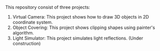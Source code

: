 This repository consist of three projects:  
1. Virtual Camera:
    This project shows how to draw 3D objects in 2D coordinate system.  
2. Object Covering:
    This project shows clipping shapes using painter's algorithm.  
3. Light Simulator:
    This project simulates light reflections. (Under construction)
